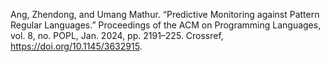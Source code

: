 Ang, Zhendong, and Umang Mathur. “Predictive Monitoring against Pattern Regular Languages.” Proceedings of the ACM on Programming Languages, vol. 8, no. POPL, Jan. 2024, pp. 2191–225. Crossref, <a href='https://doi.org/10.1145/3632915' target='_blank'>https://doi.org/10.1145/3632915</a>.